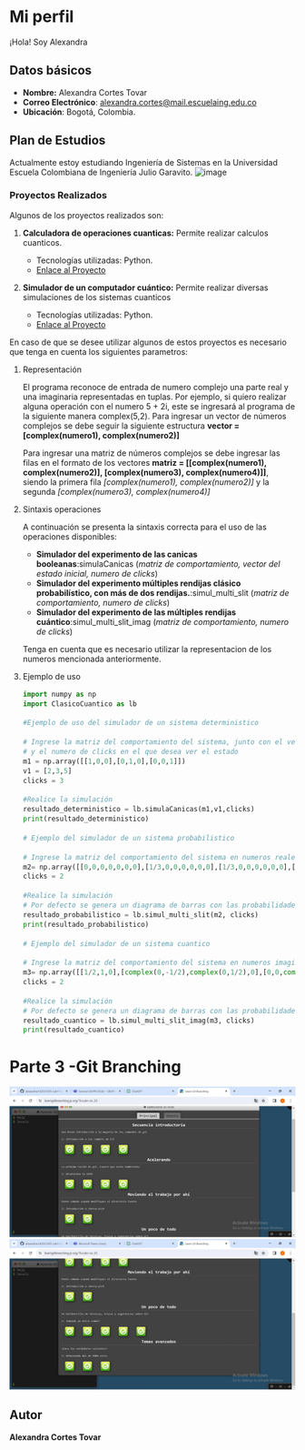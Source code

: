 # Mi perfil

¡Hola! Soy Alexandra 

## Datos básicos
- **Nombre:** Alexandra Cortes Tovar
- **Correo Electrónico**: alexandra.cortes@mail.escuelaing.edu.co
- **Ubicación**: Bogotá, Colombia.

## Plan de Estudios
Actualmente estoy estudiando Ingeniería de Sistemas en la Universidad Escuela Colombiana de Ingeniería Julio Garavito.
   ![image](https://www.gerenciadeedificios.com/images/stories/GDE/2022/Edificio_de_la_Escuela_Colombiana_de_Ingeniera_recibe_reconocimiento_por_su_construccin.jpg)


### Proyectos Realizados
Algunos de los proyectos realizados son:
1. **Calculadora de operaciones cuanticas:** Permite realizar calculos cuanticos.
   - Tecnologías utilizadas: Python.
   - [Enlace al Proyecto](https://github.com/alexandrac1420/Teoria_Cuantica_Basica)

2. **Simulador de un computador cuántico:** Permite realizar diversas simulaciones de los sistemas cuanticos
   - Tecnologías utilizadas: Python.
   - [Enlace al Proyecto](https://github.com/alexandrac1420/Simulacion_Clasico_Cuantico)

En caso de que se desee utilizar algunos de estos proyectos es necesario que tenga en cuenta los siguientes parametros:
1. Representación 
 
    El programa reconoce de entrada de numero complejo una parte real y una imaginaria representadas en tuplas. Por ejemplo, si quiero realizar alguna operación con el numero 5 + 2i, este se ingresará al programa de la siguiente manera complex(5,2).
    Para ingresar un vector de números complejos se debe seguir la siguiente estructura __vector = [complex(numero1), complex(numero2)]__

    Para ingresar una matriz de números complejos se debe ingresar las filas en el formato de los vectores __matriz = [[complex(numero1), complex(numero2)], [complex(numero3), complex(numero4)]]__, siendo la primera fila  _[complex(numero1), complex(numero2)]_ y la segunda  _[complex(numero3), complex(numero4)]_

2. Sintaxis operaciones 

    A continuación se presenta la sintaxis correcta para el uso de las operaciones disponibles:
    * __Simulador del experimento de las canicas booleanas__:simulaCanicas (_matriz de comportamiento, vector del estado inicial, numero de clicks_)
    * __Simulador del experimento múltiples rendijas clásico probabilístico, con más de dos rendijas.__:simul_multi_slit (_matriz de comportamiento, numero de clicks_)
    * __Simulador del experimento de las múltiples rendijas cuántico__:simul_multi_slit_imag (_matriz de comportamiento, numero de clicks_)

    Tenga en cuenta que es necesario utilizar la representacion de los numeros mencionada anteriormente.

3. Ejemplo de uso 
    ~~~python
    import numpy as np
    import ClasicoCuantico as lb

    #Ejemplo de uso del simulador de un sistema deterministico

    # Ingrese la matriz del comportamiento del sistema, junto con el vector de valores iniciales
    # y el numero de clicks en el que desea ver el estado
    m1 = np.array([[1,0,0],[0,1,0],[0,0,1]])
    v1 = [2,3,5]
    clicks = 3

    #Realice la simulación
    resultado_deterministico = lb.simulaCanicas(m1,v1,clicks)
    print(resultado_deterministico)

    # Ejemplo del simulador de un sistema probabilistico

    # Ingrese la matriz del comportamiento del sistema en numeros reales
    m2= np.array([[0,0,0,0,0,0,0],[1/3,0,0,0,0,0,0],[1/3,0,0,0,0,0,0],[1/3,0,0,0,0,0,0],[0,1/2,0,0,1,0,0],[0,1/2,1/2,0,0,1,0],[0,0,1/2,0,0,0,1]])
    clicks = 2

    #Realice la simulación
    # Por defecto se genera un diagrama de barras con las probabilidades del vector resultante
    resultado_probabilistico = lb.simul_multi_slit(m2, clicks)
    print(resultado_probabilistico)

    # Ejemplo del simulador de un sistema cuantico

    # Ingrese la matriz del comportamiento del sistema en numeros imaginarios
    m3= np.array([[1/2,1,0],[complex(0,-1/2),complex(0,1/2),0],[0,0,complex(0,1)]])
    clicks = 2

    #Realice la simulación
    # Por defecto se genera un diagrama de barras con las probabilidades del vector resultante
    resultado_cuantico = lb.simul_multi_slit_imag(m3, clicks)
    print(resultado_cuantico)

    ~~~

# Parte 3 -Git Branching
![Alt text](image.png)
![Alt text](image-1.png)
  
## Autor 
__Alexandra Cortes Tovar__ 